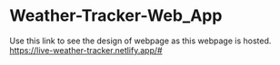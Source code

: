 # Weather-Tracker-Web_App
Use this link to see the design of webpage as this webpage is hosted.
https://live-weather-tracker.netlify.app/#
